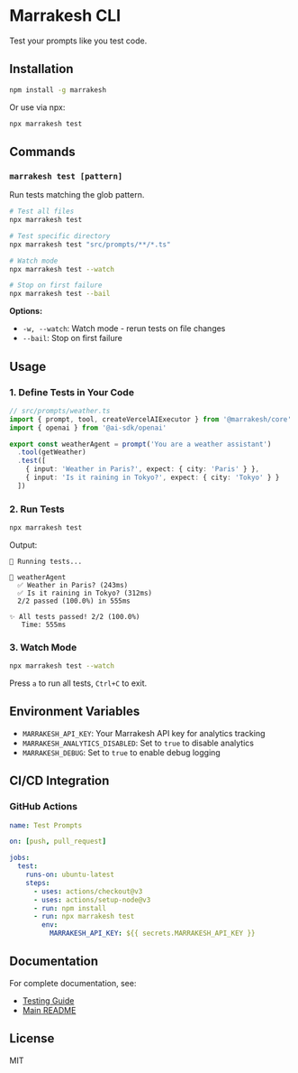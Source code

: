 # Marrakesh CLI

Test your prompts like you test code.

## Installation

```bash
npm install -g marrakesh
```

Or use via npx:

```bash
npx marrakesh test
```

## Commands

### `marrakesh test [pattern]`

Run tests matching the glob pattern.

```bash
# Test all files
npx marrakesh test

# Test specific directory
npx marrakesh test "src/prompts/**/*.ts"

# Watch mode
npx marrakesh test --watch

# Stop on first failure
npx marrakesh test --bail

```

**Options:**

- `-w, --watch`: Watch mode - rerun tests on file changes
- `--bail`: Stop on first failure

## Usage

### 1. Define Tests in Your Code

```typescript
// src/prompts/weather.ts
import { prompt, tool, createVercelAIExecutor } from '@marrakesh/core'
import { openai } from '@ai-sdk/openai'

export const weatherAgent = prompt('You are a weather assistant')
  .tool(getWeather)
  .test([
    { input: 'Weather in Paris?', expect: { city: 'Paris' } },
    { input: 'Is it raining in Tokyo?', expect: { city: 'Tokyo' } }
  ])
```

### 2. Run Tests

```bash
npx marrakesh test
```

Output:

```
🧪 Running tests...

📝 weatherAgent
  ✅ Weather in Paris? (243ms)
  ✅ Is it raining in Tokyo? (312ms)
  2/2 passed (100.0%) in 555ms

✨ All tests passed! 2/2 (100.0%)
   Time: 555ms
```

### 3. Watch Mode

```bash
npx marrakesh test --watch
```

Press `a` to run all tests, `Ctrl+C` to exit.

## Environment Variables

- `MARRAKESH_API_KEY`: Your Marrakesh API key for analytics tracking
- `MARRAKESH_ANALYTICS_DISABLED`: Set to `true` to disable analytics
- `MARRAKESH_DEBUG`: Set to `true` to enable debug logging

## CI/CD Integration

### GitHub Actions

```yaml
name: Test Prompts

on: [push, pull_request]

jobs:
  test:
    runs-on: ubuntu-latest
    steps:
      - uses: actions/checkout@v3
      - uses: actions/setup-node@v3
      - run: npm install
      - run: npx marrakesh test
        env:
          MARRAKESH_API_KEY: ${{ secrets.MARRAKESH_API_KEY }}
```

## Documentation

For complete documentation, see:

- [Testing Guide](../../docs/TESTING.md)
- [Main README](../../README.md)

## License

MIT

